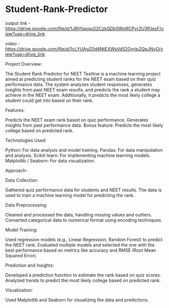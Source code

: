 # Student-Rank-Predictor

output link - https://drive.google.com/file/d/1J6hYapquG2CzkQDbSWoRCPyr2U3PJesF/view?usp=drive_link


video - https://drive.google.com/file/d/1cLYUAgZ0d4NtEXWsVd52Gyrip2QpJNvO/view?usp=drive_link


Project Overview:

The Student Rank Predictor for NEET Testline is a machine learning project aimed at predicting student ranks for the NEET exam based on their quiz performance data. The system analyzes student responses, generates insights from past NEET exam results, and predicts the rank a student may achieve in the NEET exam. Additionally, it predicts the most likely college a student could get into based on their rank.

Features:

Predicts the NEET exam rank based on quiz performance.
Generates insights from past performance data.
Bonus feature: Predicts the most likely college based on predicted rank.

Technologies Used:

Python: For data analysis and model training.
Pandas: For data manipulation and analysis.
Scikit-learn: For implementing machine learning models.
Matplotlib / Seaborn: For data visualization.

Approach-

Data Collection:

Gathered quiz performance data for students and NEET results.
The data is used to train a machine learning model for predicting the rank.

Data Preprocessing:

Cleaned and processed the data, handling missing values and outliers.
Converted categorical data to numerical format using encoding techniques.

Model Training:

Used regression models (e.g., Linear Regression, Random Forest) to predict the NEET rank.
Evaluated multiple models and selected the one with the best performance based on metrics like accuracy and RMSE (Root Mean Squared Error).

Prediction and Insights:

Developed a prediction function to estimate the rank based on quiz scores.
Analyzed trends to predict the most likely college based on predicted rank.

Visualization:

Used Matplotlib and Seaborn for visualizing the data and predictions.
